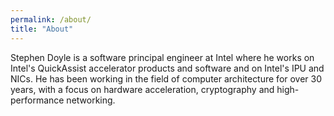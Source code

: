 ```yaml
---
permalink: /about/
title: "About"
---
```


Stephen Doyle is a software principal engineer at Intel where he works on Intel's QuickAssist accelerator products and software and on Intel's IPU and NICs. He has been working in the field of computer architecture for over 30 years, with a focus on hardware acceleration, cryptography and high-performance networking. 
